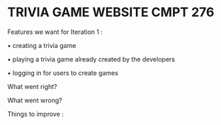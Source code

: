 # TRIVIA GAME WEBSITE CMPT 276

Features we want for Iteration 1 :

• creating a trivia game

• playing a trivia game already created by the developers

• logging in for users to create games

What went right?

What went wrong?

Things to improve :

